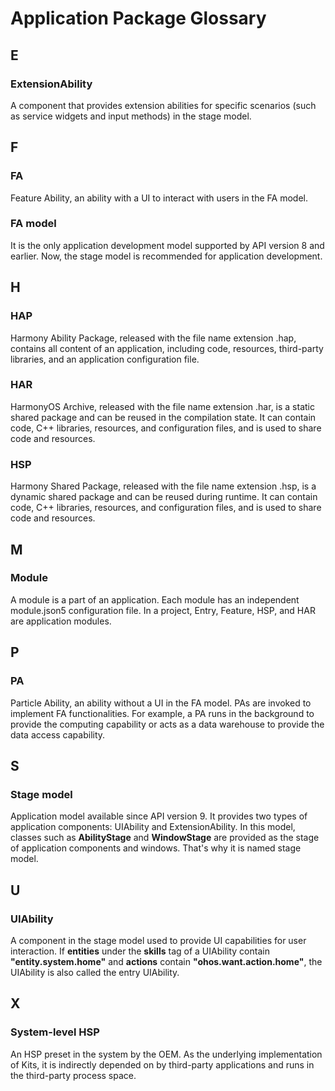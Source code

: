 # Application Package Glossary
<!--Kit: Ability Kit-->
<!--Subsystem: BundleManager-->
<!--Owner: @wanghang904-->
<!--Designer: @hanfeng6-->
<!--Tester: @kongjing2-->
<!--Adviser: @Brilliantry_Rui-->

## E

### ExtensionAbility 

A component that provides extension abilities for specific scenarios (such as service widgets and input methods) in the stage model.

## F

### FA 

Feature Ability, an ability with a UI to interact with users in the FA model.

### FA model

It is the only application development model supported by API version 8 and earlier. Now, the stage model is recommended for application development.

## H

### HAP 

Harmony Ability Package, released with the file name extension .hap, contains all content of an application, including code, resources, third-party libraries, and an application configuration file.

### HAR 

HarmonyOS Archive, released with the file name extension .har, is a static shared package and can be reused in the compilation state. It can contain code, C++ libraries, resources, and configuration files, and is used to share code and resources.

### HSP 

Harmony Shared Package, released with the file name extension .hsp, is a dynamic shared package and can be reused during runtime. It can contain code, C++ libraries, resources, and configuration files, and is used to share code and resources.

## M

### Module

A module is a part of an application. Each module has an independent module.json5 configuration file. In a project, Entry, Feature, HSP, and HAR are application modules.

## P

### PA

Particle Ability, an ability without a UI in the FA model. PAs are invoked to implement FA functionalities. For example, a PA runs in the background to provide the computing capability or acts as a data warehouse to provide the data access capability.

## S

### Stage model

Application model available since API version 9. It provides two types of application components: UIAbility and ExtensionAbility. In this model, classes such as **AbilityStage** and **WindowStage** are provided as the stage of application components and windows. That's why it is named stage model.

## U

### UIAbility

A component in the stage model used to provide UI capabilities for user interaction. If **entities** under the **skills** tag of a UIAbility contain **"entity.system.home"** and **actions** contain **"ohos.want.action.home"**, the UIAbility is also called the entry UIAbility.

<!--Del-->
## X

### System-level HSP

An HSP preset in the system by the OEM. As the underlying implementation of Kits, it is indirectly depended on by third-party applications and runs in the third-party process space.
<!--DelEnd-->
